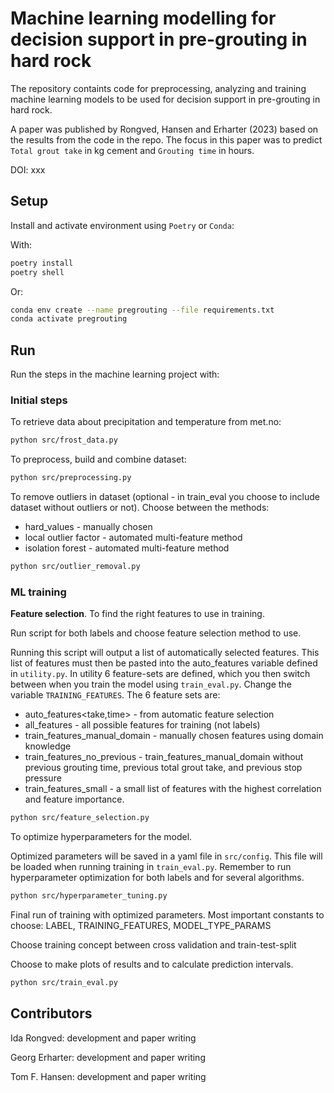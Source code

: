 # Machine learning modelling for decision support in pre-grouting in hard rock

The repository containts code for preprocessing, analyzing and training machine learning models to be used for decision support in pre-grouting in hard rock.

A paper was published by Rongved, Hansen and Erharter (2023) based on the results from the code in the repo. The focus in this paper was to predict `Total grout take` in kg cement and `Grouting time` in hours.

DOI: xxx

## Setup

Install and activate environment using `Poetry` or `Conda`:

With:

```bash
poetry install
poetry shell
```

Or:

```bash
conda env create --name pregrouting --file requirements.txt
conda activate pregrouting
```


## Run

Run the steps in the machine learning project with:

### Initial steps

To retrieve data about precipitation and temperature from met.no:

```bash
python src/frost_data.py
```

To preprocess, build and combine dataset:

```bash
python src/preprocessing.py
```

To remove outliers in dataset (optional - in train_eval you choose to include dataset without outliers or not).
Choose between the methods:

- hard_values - manually chosen
- local outlier factor - automated multi-feature method
- isolation forest - automated multi-feature method

```bash
python src/outlier_removal.py
```


### ML training

**Feature selection**. To find the right features to use in training.

Run script for both labels and choose feature selection method to use.

Running this script will output a list of automatically selected features.
This list of features must then be pasted into the auto_features variable
defined in `utility.py`. In utility 6 feature-sets are defined, which you then
switch between when you train the model using `train_eval.py`. Change the variable
`TRAINING_FEATURES`. The 6 feature sets are:

- auto_features<take,time> - from automatic feature selection
- all_features - all possible features for training (not labels)
- train_features_manual_domain - manually chosen features using domain knowledge
- train_features_no_previous - train_features_manual_domain without previous grouting time, previous total grout take, and previous stop pressure
- train_features_small - a small list of features with the highest correlation and feature importance.

```bash
python src/feature_selection.py
```

To optimize hyperparameters for the model.

Optimized parameters will be saved in a yaml file in `src/config`. This file will be
loaded when running training in `train_eval.py`.
Remember to run hyperparameter optimization for both labels and for several algorithms.

```bash
python src/hyperparameter_tuning.py
```

Final run of training with optimized parameters.
Most important constants to choose: LABEL, TRAINING_FEATURES, MODEL_TYPE_PARAMS

Choose training concept between cross validation and train-test-split

Choose to make plots of results and to calculate prediction intervals.

```bash
python src/train_eval.py
```

## Contributors

Ida Rongved: development and paper writing

Georg Erharter: development and paper writing

Tom F. Hansen: development and paper writing

